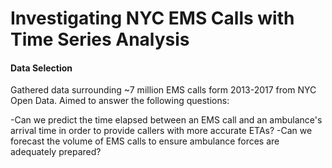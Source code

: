 # Investigating NYC EMS Calls with Time Series Analysis

#### Data Selection 

Gathered data surrounding ~7 million EMS calls form 2013-2017 from NYC Open Data. Aimed to answer the following questions: 

  -Can we predict the time elapsed between an EMS call and an ambulance's arrival time in order to provide callers with more accurate ETAs? 
  -Can we forecast the volume of EMS calls to ensure ambulance forces are adequately prepared? 
